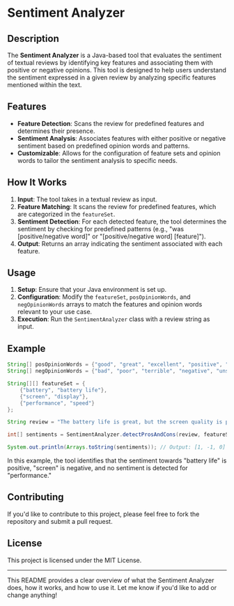 # Sentiment Analyzer

## Description

The **Sentiment Analyzer** is a Java-based tool that evaluates the sentiment of textual reviews by identifying key features and associating them with positive or negative opinions. This tool is designed to help users understand the sentiment expressed in a given review by analyzing specific features mentioned within the text.

## Features

- **Feature Detection**: Scans the review for predefined features and determines their presence.
- **Sentiment Analysis**: Associates features with either positive or negative sentiment based on predefined opinion words and patterns.
- **Customizable**: Allows for the configuration of feature sets and opinion words to tailor the sentiment analysis to specific needs.

## How It Works

1. **Input**: The tool takes in a textual review as input.
2. **Feature Matching**: It scans the review for predefined features, which are categorized in the `featureSet`.
3. **Sentiment Detection**: For each detected feature, the tool determines the sentiment by checking for predefined patterns (e.g., "was [positive/negative word]" or "[positive/negative word] [feature]").
4. **Output**: Returns an array indicating the sentiment associated with each feature.

## Usage

1. **Setup**: Ensure that your Java environment is set up.
2. **Configuration**: Modify the `featureSet`, `posOpinionWords`, and `negOpinionWords` arrays to match the features and opinion words relevant to your use case.
3. **Execution**: Run the `SentimentAnalyzer` class with a review string as input.

## Example

```java
String[] posOpinionWords = {"good", "great", "excellent", "positive", "satisfactory"};
String[] negOpinionWords = {"bad", "poor", "terrible", "negative", "unsatisfactory"};

String[][] featureSet = {
    {"battery", "battery life"},
    {"screen", "display"},
    {"performance", "speed"}
};

String review = "The battery life is great, but the screen quality is poor.";

int[] sentiments = SentimentAnalyzer.detectProsAndCons(review, featureSet, posOpinionWords, negOpinionWords);

System.out.println(Arrays.toString(sentiments)); // Output: [1, -1, 0]
```

In this example, the tool identifies that the sentiment towards "battery life" is positive, "screen" is negative, and no sentiment is detected for "performance."

## Contributing

If you'd like to contribute to this project, please feel free to fork the repository and submit a pull request.

## License

This project is licensed under the MIT License.

---

This README provides a clear overview of what the Sentiment Analyzer does, how it works, and how to use it. Let me know if you'd like to add or change anything!

